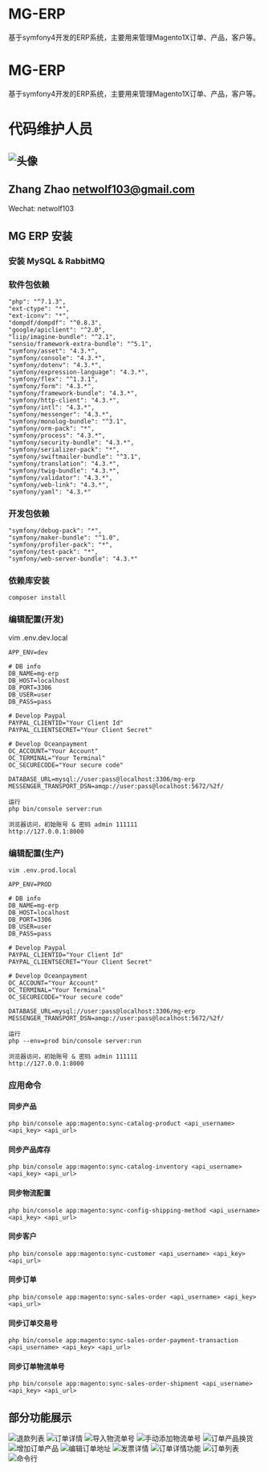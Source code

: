 # MG-ERP
基于symfony4开发的ERP系统，主要用来管理Magento1X订单、产品，客户等。

# MG-ERP
基于symfony4开发的ERP系统，主要用来管理Magento1X订单、产品，客户等。

# 代码维护人员
![头像](https://avatars3.githubusercontent.com/u/1772352?s=100&v=4)
------------
Zhang Zhao <netwolf103@gmail.com>
------------
Wechat: netwolf103

## MG ERP 安装

### 安装 MySQL & RabbitMQ

### 软件包依赖
	"php": "^7.1.3",
	"ext-ctype": "*",
	"ext-iconv": "*",
	"dompdf/dompdf": "^0.8.3",
	"google/apiclient": "^2.0",
	"liip/imagine-bundle": "^2.1",
	"sensio/framework-extra-bundle": "^5.1",
	"symfony/asset": "4.3.*",
	"symfony/console": "4.3.*",
	"symfony/dotenv": "4.3.*",
	"symfony/expression-language": "4.3.*",
	"symfony/flex": "^1.3.1",
	"symfony/form": "4.3.*",
	"symfony/framework-bundle": "4.3.*",
	"symfony/http-client": "4.3.*",
	"symfony/intl": "4.3.*",
	"symfony/messenger": "4.3.*",
	"symfony/monolog-bundle": "^3.1",
	"symfony/orm-pack": "*",
	"symfony/process": "4.3.*",
	"symfony/security-bundle": "4.3.*",
	"symfony/serializer-pack": "*",
	"symfony/swiftmailer-bundle": "^3.1",
	"symfony/translation": "4.3.*",
	"symfony/twig-bundle": "4.3.*",
	"symfony/validator": "4.3.*",
	"symfony/web-link": "4.3.*",
	"symfony/yaml": "4.3.*"
### 开发包依赖
    "symfony/debug-pack": "*",
    "symfony/maker-bundle": "^1.0",
    "symfony/profiler-pack": "*",
    "symfony/test-pack": "*",
    "symfony/web-server-bundle": "4.3.*"
### 依赖库安装
    composer install
### 编辑配置(开发)

  vim .env.dev.local
    
	APP_ENV=dev

	# DB info
	DB_NAME=mg-erp
	DB_HOST=localhost
	DB_PORT=3306
	DB_USER=user
	DB_PASS=pass

	# Develop Paypal
	PAYPAL_CLIENTID="Your Client Id"
	PAYPAL_CLIENTSECRET="Your Client Secret"

	# Develop Oceanpayment
	OC_ACCOUNT="Your Account"
	OC_TERMINAL="Your Terminal"
	OC_SECURECODE="Your secure code"
	
	DATABASE_URL=mysql://user:pass@localhost:3306/mg-erp
	MESSENGER_TRANSPORT_DSN=amqp://user:pass@localhost:5672/%2f/

	运行
	php bin/console server:run

	浏览器访问，初始账号 & 密码 admin 111111
	http://127.0.0.1:8000

### 编辑配置(生产)

    vim .env.prod.local

	APP_ENV=PROD

	# DB info
	DB_NAME=mg-erp
	DB_HOST=localhost
	DB_PORT=3306
	DB_USER=user
	DB_PASS=pass

	# Develop Paypal
	PAYPAL_CLIENTID="Your Client Id"
	PAYPAL_CLIENTSECRET="Your Client Secret"

	# Develop Oceanpayment
	OC_ACCOUNT="Your Account"
	OC_TERMINAL="Your Terminal"
	OC_SECURECODE="Your secure code"

	DATABASE_URL=mysql://user:pass@localhost:3306/mg-erp
	MESSENGER_TRANSPORT_DSN=amqp://user:pass@localhost:5672/%2f/

	运行
	php --env=prod bin/console server:run

	浏览器访问，初始账号 & 密码 admin 111111
	http://127.0.0.1:8000
### 应用命令
#### 同步产品
    php bin/console app:magento:sync-catalog-product <api_username> <api_key> <api_url>
#### 同步产品库存
    php bin/console app:magento:sync-catalog-inventory <api_username> <api_key> <api_url>
#### 同步物流配置
    php bin/console app:magento:sync-config-shipping-method <api_username> <api_key> <api_url>
#### 同步客户
    php bin/console app:magento:sync-customer <api_username> <api_key> <api_url>
#### 同步订单
    php bin/console app:magento:sync-sales-order <api_username> <api_key> <api_url>
#### 同步订单交易号
    php bin/console app:magento:sync-sales-order-payment-transaction <api_username> <api_key> <api_url>
#### 同步订单物流单号
    php bin/console app:magento:sync-sales-order-shipment <api_username> <api_key> <api_url>
## 部分功能展示
![退款列表](https://github.com/netwolf103/mg-erp/blob/master/preview/Preview1.png?raw=true)
![订单详情](https://github.com/netwolf103/mg-erp/blob/master/preview/Preview2.png?raw=true)
![导入物流单号](https://github.com/netwolf103/mg-erp/blob/master/preview/Preview3.png?raw=true)
![手动添加物流单号](https://github.com/netwolf103/mg-erp/blob/master/preview/Preview4.png?raw=true)
![订单产品换货](https://github.com/netwolf103/mg-erp/blob/master/preview/Preview5.png?raw=true)
![增加订单产品](https://github.com/netwolf103/mg-erp/blob/master/preview/Preview6.png?raw=true)
![编辑订单地址](https://github.com/netwolf103/mg-erp/blob/master/preview/Preview7.png?raw=true)
![发票详情](https://github.com/netwolf103/mg-erp/blob/master/preview/Preview8.png?raw=true)
![订单详情功能](https://github.com/netwolf103/mg-erp/blob/master/preview/Preview9.png?raw=true)
![订单列表](https://github.com/netwolf103/mg-erp/blob/master/preview/Preview10.png?raw=true)
![命令行](https://github.com/netwolf103/mg-erp/blob/master/preview/Preview11.png?raw=true)
